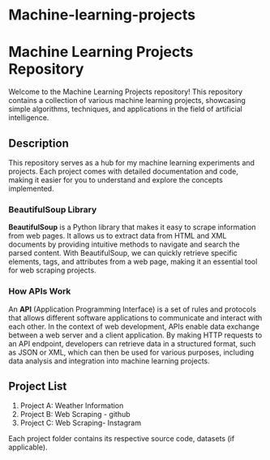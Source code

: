 # Machine-learning-projects
# Machine Learning Projects Repository

Welcome to the Machine Learning Projects repository! 
This repository contains a collection of various machine learning projects, 
showcasing simple algorithms, techniques, and applications in the field of artificial intelligence.

## Description

This repository serves as a hub for my machine learning experiments and projects. 
Each project comes with detailed documentation and code, making it easier for you to understand and explore the concepts implemented. 

### BeautifulSoup Library

**BeautifulSoup** is a Python library that makes it easy to scrape information from web pages. 
It allows us to extract data from HTML and XML documents by providing intuitive methods to navigate and search the parsed content. 
With BeautifulSoup, we can quickly retrieve specific elements, tags, and attributes from a web page, making it an essential tool for web scraping projects.

### How APIs Work

An **API** (Application Programming Interface) is a set of rules and protocols that allows different software applications to communicate and interact with each other. 
In the context of web development, APIs enable data exchange between a web server and a client application.
By making HTTP requests to an API endpoint, developers can retrieve data in a structured format, such as JSON or XML, 
which can then be used for various purposes, including data analysis and integration into machine learning projects.

## Project List

1. Project A: Weather Information
2. Project B: Web Scraping - github
3. Project C: Web Scraping- Instagram


Each project folder contains its respective source code, datasets (if applicable).


